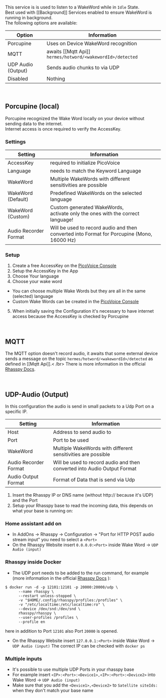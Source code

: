 This service is is used to listen to a WakeWord while in `Idle` State.
<br/>Best used with [[Background]] Services enabled to ensure WakeWord is running in background.
<br/>The following options are available:

| Option             | Information                                                | 
|--------------------|------------------------------------------------------------|
| Porcupine          | Uses on Device WakeWord recognition                        | 
| MQTT               | awaits [[Mqtt Api]] `hermes/hotword/<wakewordId>/detected` | 
| UDP Audio (Output) | Sends audio chunks to via UDP                              | 
| Disabled           | Nothing                                                    | 

<br/>

## Porcupine (local)

Porcupine recognized the Wake Word locally on your device without sending data to the internet.<br/>
Internet access is once required to verify the AccessKey.

### Settings

| Setting               | Information                                                                                | 
|-----------------------|--------------------------------------------------------------------------------------------|
| AccessKey             | required to initialize PicoVoice                                                           | 
| Language              | needs to match the Keyword Language                                                        | 
| WakeWord              | Multiple WakeWords with different sensitivities are possible                               | 
| WakeWord (Default)    | Predefined WakeWords on the selected language                                              | 
| WakeWord (Custom)     | Custom generated WakeWords,<br/>activate only the ones with the correct language!          | 
| Audio Recorder Format | Will be used to record audio and then converted into Format for Porcupine (Mono, 16000 Hz) |

### Setup

1. Create a free AccessKey on the [PicoVoice Console](https://console.picovoice.ai/)
2. Setup the AccessKey in the App
3. Choose Your language
4. Choose your wake word

* You can choose multiple Wake Words but they are all in the same (selected) language
* Custom Wake Words can be created in the [PicoVoice Console](https://console.picovoice.ai/ppn)

5. When initially saving the Configuration it's necessary to have internet access because the
   AccessKey is checked by Porcupine

<br/>

## MQTT

The MQTT option doesn't record audio, it awaits that some external device sends a message on the
topic
`hermes/hotword/<wakewordId>/detected` as defined in [[Mqtt Api]].< /br>
There is more information in the
official [Rhasspy Docs](https://rhasspy.readthedocs.io/en/latest/wake-word/#:~:text=no-,MQTT/Hermes,-Rhasspy%20listens%20for).

<br/>

## UDP-Audio (Output)

In this configuration the audio is send in small packets to a Udp Port on a specific IP.

| Setting               | Information                                                              | 
|-----------------------|--------------------------------------------------------------------------|
| Host                  | Address to send audio to                                                 | 
| Port                  | Port to be used                                                          | 
| WakeWord              | Multiple WakeWords with different sensitivities are possible             | 
| Audio Recorder Format | Will be used to record audio and then converted into Audio Output Format |
| Audio Output Format   | Format of Data that is send via Udp                                      |

1. Insert the Rhasspy IP or DNS name (without http:// because it's UDP) and the Port
2. Setup your Rhasspy base to read the incoming data, this depends on what your base is running on:

### Home assistant add on

* In AddOns -> Rhasspy -> Configuration -> "Port for HTTP POST audio stream input" you need to
  select a `<Port>`
* On the Rhasspy Website insert `0.0.0.0:<Port>` inside Wake Word -> `UDP Audio (input)`

### Rhasspy inside Docker

* The UDP port needs to be added to the run command, for example (more information in the
  official [Rhasspy Docs](https://rhasspy.readthedocs.io/en/latest/installation/#docker) ):

```
$ docker run -d -p 12101:12101 -p 20000:20000/udp \
      --name rhasspy \
      --restart unless-stopped \
      -v "$HOME/.config/rhasspy/profiles:/profiles" \
      -v "/etc/localtime:/etc/localtime:ro" \
      --device /dev/snd:/dev/snd \
      rhasspy/rhasspy \
      --user-profiles /profiles \
      --profile en
```

here in addition to Port `12101` also Port `20000` is opened.

* On the Rhasspy Website insert `127.0.0.1:<Port>` inside Wake Word -> `UDP Audio (input)`
  The correct IP can be checked with `docker ps`

### Multiple inputs

* It's possible to use multiple UDP Ports in your rhasspy base
* For example insert `<IP>:<Port>:<Device1>,<IP>:<Port>:<Device2>` into Wake
  Word -> `UDP Audio (input)`
* Make sure that you add the `<Device1>,<Device2>` to `Satellite siteIds:` when they don't match
  your base name